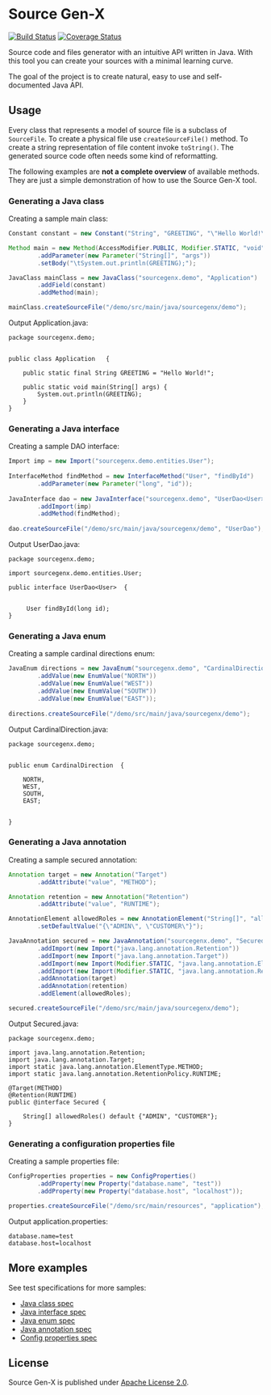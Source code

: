 # Source Gen-X
[![Build Status](https://travis-ci.org/mkopylec/source-gen-x.svg?branch=master)](https://travis-ci.org/mkopylec/source-gen-x)
[![Coverage Status](https://coveralls.io/repos/mkopylec/source-gen-x/badge.svg?branch=master)](https://coveralls.io/r/mkopylec/source-gen-x?branch=master)

Source code and files generator with an intuitive API written in Java.
With this tool you can create your sources with a minimal learning curve. 

The goal of the project is to create natural, easy to use and self-documented Java API.

## Usage
Every class that represents a model of source file is a subclass of `SourceFile`.
To create a physical file use `createSourceFile()` method.
To create a string representation of file content invoke `toString()`.
The generated source code often needs some kind of reformatting.

The following examples are **not a complete overview** of available methods.
They are just a simple demonstration of how to use the Source Gen-X tool.

### Generating a Java class
Creating a sample main class:
    
```java
Constant constant = new Constant("String", "GREETING", "\"Hello World!\"");

Method main = new Method(AccessModifier.PUBLIC, Modifier.STATIC, "void", "main")
        .addParameter(new Parameter("String[]", "args"))
        .setBody("\tSystem.out.println(GREETING);");

JavaClass mainClass = new JavaClass("sourcegenx.demo", "Application")
        .addField(constant)
        .addMethod(main);

mainClass.createSourceFile("/demo/src/main/java/sourcegenx/demo");
```
    
Output Application.java:

    package sourcegenx.demo;


    public class Application   {

        public static final String GREETING = "Hello World!";

        public static void main(String[] args) {
    	    System.out.println(GREETING);
        }
    }

### Generating a Java interface
Creating a sample DAO interface:

```java
Import imp = new Import("sourcegenx.demo.entities.User");
       
InterfaceMethod findMethod = new InterfaceMethod("User", "findById")
        .addParameter(new Parameter("long", "id"));
       
JavaInterface dao = new JavaInterface("sourcegenx.demo", "UserDao<User>")
        .addImport(imp)
        .addMethod(findMethod);
        
dao.createSourceFile("/demo/src/main/java/sourcegenx/demo", "UserDao");
```
        
Output UserDao.java:

    package sourcegenx.demo;

    import sourcegenx.demo.entities.User;

    public interface UserDao<User>  {


         User findById(long id);
    }

### Generating a Java enum
Creating a sample cardinal directions enum:

```java
JavaEnum directions = new JavaEnum("sourcegenx.demo", "CardinalDirection")
        .addValue(new EnumValue("NORTH"))
        .addValue(new EnumValue("WEST"))
        .addValue(new EnumValue("SOUTH"))
        .addValue(new EnumValue("EAST"));
        
directions.createSourceFile("/demo/src/main/java/sourcegenx/demo");
```
    
Output CardinalDirection.java:

    package sourcegenx.demo;


    public enum CardinalDirection  {

        NORTH,
        WEST,
        SOUTH,
        EAST;


    }
    
### Generating a Java annotation
Creating a sample secured annotation:

```java
Annotation target = new Annotation("Target")
        .addAttribute("value", "METHOD");

Annotation retention = new Annotation("Retention")
        .addAttribute("value", "RUNTIME");

AnnotationElement allowedRoles = new AnnotationElement("String[]", "allowedRoles")
        .setDefaultValue("{\"ADMIN\", \"CUSTOMER\"}");

JavaAnnotation secured = new JavaAnnotation("sourcegenx.demo", "Secured")
        .addImport(new Import("java.lang.annotation.Retention"))
        .addImport(new Import("java.lang.annotation.Target"))
        .addImport(new Import(Modifier.STATIC, "java.lang.annotation.ElementType.METHOD"))
        .addImport(new Import(Modifier.STATIC, "java.lang.annotation.RetentionPolicy.RUNTIME"))
        .addAnnotation(target)
        .addAnnotation(retention)
        .addElement(allowedRoles);

secured.createSourceFile("/demo/src/main/java/sourcegenx/demo");
```
    
Output Secured.java:

    package sourcegenx.demo;

    import java.lang.annotation.Retention;
    import java.lang.annotation.Target;
    import static java.lang.annotation.ElementType.METHOD;
    import static java.lang.annotation.RetentionPolicy.RUNTIME;

    @Target(METHOD)
    @Retention(RUNTIME)
    public @interface Secured {

        String[] allowedRoles() default {"ADMIN", "CUSTOMER"};
    }

### Generating a configuration properties file
Creating a sample properties file:

```java
ConfigProperties properties = new ConfigProperties()
        .addProperty(new Property("database.name", "test"))
        .addProperty(new Property("database.host", "localhost"));

properties.createSourceFile("/demo/src/main/resources", "application");
```

Output application.properties:

    database.name=test
    database.host=localhost

## More examples
See test specifications for more samples:

- [Java class spec](https://github.com/mkopylec/source-gen-x/blob/master/src/test/groovy/pl/allegro/tech/sourcegenx/core/java/JavaClassSpec.groovy)
- [Java interface spec](https://github.com/mkopylec/source-gen-x/blob/master/src/test/groovy/pl/allegro/tech/sourcegenx/core/java/JavaInterfaceSpec.groovy)
- [Java enum spec](https://github.com/mkopylec/source-gen-x/blob/master/src/test/groovy/pl/allegro/tech/sourcegenx/core/java/JavaEnumSpec.groovy)
- [Java annotation spec](https://github.com/mkopylec/source-gen-x/blob/master/src/test/groovy/pl/allegro/tech/sourcegenx/core/java/JavaAnnotationSpec.groovy)
- [Config properties spec](https://github.com/mkopylec/source-gen-x/blob/master/src/test/groovy/pl/allegro/tech/sourcegenx/core/java/ConfigPropertiesSpec.groovy)

## License
Source Gen-X is published under [Apache License 2.0](http://www.apache.org/licenses/LICENSE-2.0).
